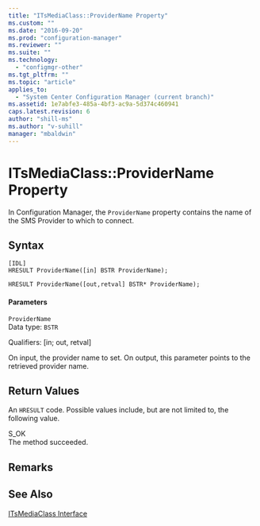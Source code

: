 ```yaml
---
title: "ITsMediaClass::ProviderName Property"
ms.custom: ""
ms.date: "2016-09-20"
ms.prod: "configuration-manager"
ms.reviewer: ""
ms.suite: ""
ms.technology: 
  - "configmgr-other"
ms.tgt_pltfrm: ""
ms.topic: "article"
applies_to: 
  - "System Center Configuration Manager (current branch)"
ms.assetid: 1e7abfe3-485a-4bf3-ac9a-5d374c460941
caps.latest.revision: 6
author: "shill-ms"
ms.author: "v-suhill"
manager: "mbaldwin"
---
```

# ITsMediaClass::ProviderName Property
In Configuration Manager, the `ProviderName` property contains the name of the SMS Provider to which to connect.  
  
## Syntax  
  
```  
[IDL]  
HRESULT ProviderName([in] BSTR ProviderName);  
  
HRESULT ProviderName([out,retval] BSTR* ProviderName);  
```  
  
#### Parameters  
 `ProviderName`  
 Data type: `BSTR`  
  
 Qualifiers: [in; out, retval]  
  
 On input, the provider name to set. On output, this parameter points to the retrieved provider name.  
  
## Return Values  
 An `HRESULT` code. Possible values include, but are not limited to, the following value.  
  
 S_OK  
 The method succeeded.  
  
## Remarks  
  
## See Also  
 [ITsMediaClass Interface](../../../develop/reference/misc/itsmediaclass-interface.md)